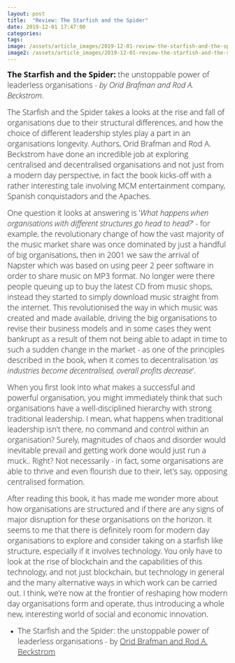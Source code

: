 ```yaml
---
layout: post
title:  "Review: The Starfish and the Spider"
date: 2019-12-01 17:47:00
categories:
tags:
image: /assets/article_images/2019-12-01-review-the-starfish-and-the-spider/starfish.jpg
image2: /assets/article_images/2019-12-01-review-the-starfish-and-the-spider/starfish-mobile.jpg
---
```


<span style="color:#00000; text-align: justify; font-family: 'open sans'; text-align: 'justify'; font-size: 1em; font-size: 18px; font-weight: 200; hyphens: none;">**The Starfish and the Spider:** the unstoppable power of leaderless organisations - _by Orid Brafman and Rod A. Beckstrom_.

<span style="color:#00000; text-align: justify; font-family: 'open sans'; text-align: 'justify'; font-size: 1em; font-size: 18px; font-weight: 200; hyphens: none;">The Starfish and the Spider takes a looks at the rise and fall of organisations due to their structural differences, and how the choice of different leadership styles play a part in an organisations longevity. Authors, Orid Brafman and Rod A. Beckstrom have done an incredible job at exploring centralised and decentralised organisations and not just from a modern day perspective, in fact the book kicks-off with a rather interesting tale involving MCM entertainment company, Spanish conquistadors and the Apaches.

<span style="color:#00000; text-align: justify; font-family: 'open sans'; text-align: 'justify'; font-size: 1em; font-size: 18px; font-weight: 200; hyphens: none;">One question it looks at answering is '_What happens when organisations with different structures go head to head?_' - for example, the revolutionary change of how the vast majority of the music market share was once dominated by just a handful of big organisations, then in 2001 we saw the arrival of Napster which was based on using peer 2 peer software in order to share music on MP3 format. No longer were there people queuing up to buy the latest CD from music shops, instead they started to simply download music straight from the internet. This revolutionised the way in which music was created and made available, driving the big organisations to revise their business models and in some cases they went bankrupt as a result of them not being able to adapt in time to such a sudden change in the market - as one of the principles described in the book, when it comes to decentralisation '_as industries become decentralised, overall profits decrease_'.

<span style="color:#00000; text-align: justify; font-family: 'open sans'; text-align: 'justify'; font-size: 1em; font-size: 18px; font-weight: 200; hyphens: none;">When you first look into what makes a successful and powerful organisation, you might immediately think that such organisations have a well-disciplined hierarchy with strong traditional leadership. I mean, what happens when traditional leadership isn't there, no command and control within an organisation? Surely, magnitudes of chaos and disorder would inevitable prevail and getting work done would just run a muck.. Right? Not necessarily - in fact, some organisations are able to thrive and even flourish due to their, let's say, opposing centralised formation.

<span style="color:#00000; text-align: justify; font-family: 'open sans'; text-align: 'justify'; font-size: 1em; font-size: 18px; font-weight: 200; hyphens: none;">After reading this book, it has made me wonder more about how organisations are structured and if there are any signs of major disruption for these organisations on the horizon. It seems to me that there is definitely room for modern day organisations to explore and consider taking on a starfish like structure, especially if it involves technology. You only have to look at the rise of blockchain and the capabilities of this technology, and not just blockchain, but technology in general and the many alternative ways in which work can be carried out. I think, we're now at the frontier of reshaping how modern day organisations form and operate, thus introducing a whole new, interesting world of social and economic innovation.

- <span style="color:#00000; font-family: 'open sans'; font-size: 1em; font-size: 18px; font-weight: 200; hyphens: none;">The Starfish and the Spider: the unstoppable power of leaderless organisations - by [Orid Brafman and Rod A. Beckstrom](https://www.amazon.co.uk/Starfish-Spider-Unstoppable-Leaderless-Organizations/dp/1591841836)

